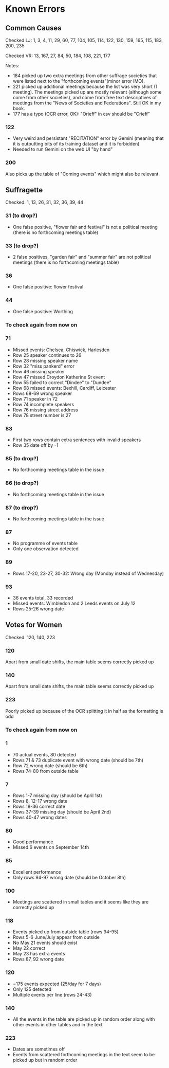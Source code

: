 # Known Errors
## Common Causes
Checked LJ: 1, 3, 4, 11, 29, 60, 77, 104, 105, 114, 122, 130, 159, 165, 115, 183, 200, 235

Checked VR: 13, 167, 27, 84, 50, 184, 108, 221, 177

Notes: 
- 184 picked up two extra meetings from other suffrage societies that were listed next to the "forthcoming events"(minor error IMO).
- 221 picked up additional meetings because the list was very short (1 meeting). The meetings picked up are mostly relevant (although some come from other societies), and come from free text descriptives of meetings from the "News of Societies and Federations". Still OK in my book.
- 177 has a typo (OCR error, OK): "Orieff" in csv should be "Crieff"

### 122
- Very weird and persistant "RECITATION" error by Gemini (meaning that it is outputting bits of its training dataset and it is forbidden)
- Needed to run Gemini on the web UI "by hand"

### 200
Also picks up the table of "Coming events" which might also be relevant.

## Suffragette
Checked: 1, 13, 26, 31, 32, 36, 39, 44

### 31 (to drop?)
- One false positive, "flower fair and festival" is not a political meeting (there is no forthcoming meetings table)

### 33 (to drop?)
- 2 false positives, "garden fair" and "summer fair" are not political meetings (there is no forthcoming meetings table)

### 36
- One false positive: flower festival

### 44
- One false positive: Worthing

### To check again from now on

### 71
- Missed events: Chelsea, Chiswick, Harlesden
- Row 25 speaker continues to 26
- Row 28 missing speaker name
- Row 32 "miss pankerd" error
- Row 46 missing speaker
- Row 47 missed Croydon Katherine St event
- Row 55 failed to correct "Dindee" to "Dundee"
- Row 68 missed events: Bexhill, Cardiff, Leicester
- Rows 68-69 wrong speaker
- Row 71 speaker in 72
- Row 74 incomplete speakers
- Row 76 missing street address
- Row 78 street number is 27

### 83
- First two rows contain extra sentences with invalid speakers
- Row 35 date off by -1

### 85 (to drop?)
- No forthcoming meetings table in the issue

### 86 (to drop?)
- No forthcoming meetings table in the issue

### 87 (to drop?)
- No forthcoming meetings table in the issue

### 87
- No programme of events table
- Only one observation detected

### 89
- Rows 17-20, 23-27, 30-32: Wrong day (Monday instead of Wednesday)

### 93
- 36 events total, 33 recorded
- Missed events: Wimbledon and 2 Leeds events on July 12
- Rows 25-26 wrong date

## Votes for Women
Checked: 120, 140, 223

### 120
Apart from small date shifts, the main table seems correctly picked up

### 140
Apart from small date shifts, the main table seems correctly picked up

### 223
Poorly picked up because of the OCR splitting it in half as the formatting is odd

### To check again from now on

### 1
- 70 actual events, 80 detected
- Rows 71 & 73 duplicate event with wrong date (should be 7th)
- Row 72 wrong date (should be 6th)
- Rows 74-80 from outside table

### 7
- Rows 1-7 missing day (should be April 1st)
- Rows 8, 12-17 wrong date
- Rows 18-36 correct date
- Rows 37-39 missing day (should be April 2nd)
- Rows 40-47 wrong dates

### 80
- Good performance
- Missed 6 events on September 14th

### 85
- Excellent performance
- Only rows 94-97 wrong date (should be October 8th)

### 100 
- Meetings are scattered in small tables and it seems like they are correctly picked up

### 118
- Events picked up from outside table (rows 94-95)
- Rows 5-6 June/July appear from outside
- No May 21 events should exist
- May 22 correct
- May 23 has extra events
- Rows 87, 92 wrong date

### 120
- ~175 events expected (25/day for 7 days)
- Only 125 detected
- Multiple events per line (rows 24-43)

### 140
- All the events in the table are picked up in random order along with other events in other tables and in the text

### 223
- Dates are sometimes off
- Events from scattered forthcoming meetings in the text seem to be picked up but in random order
